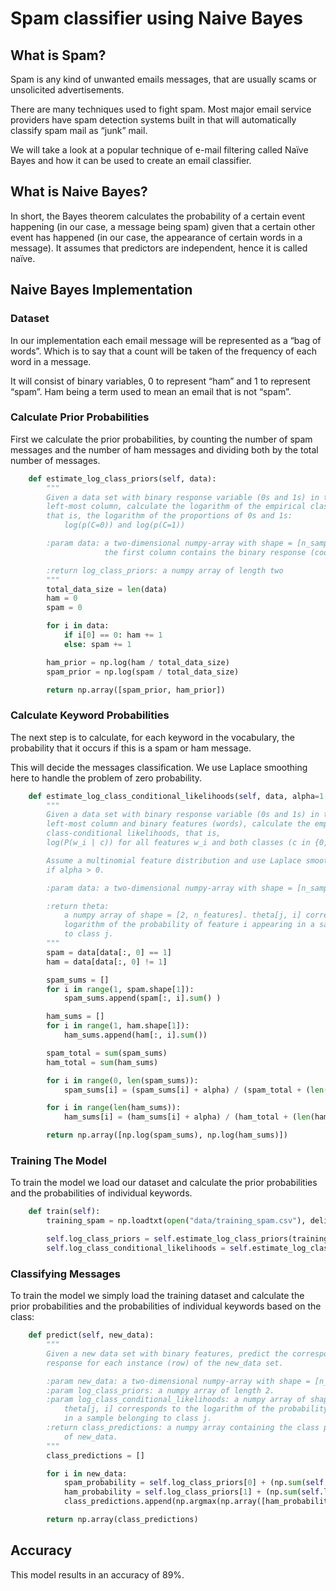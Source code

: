 # Spam classifier using Naive Bayes

## What is Spam?

Spam is any kind of unwanted emails messages, that are usually scams or unsolicited advertisements.

There are many techniques used to fight spam. Most major email service providers have spam detection systems built in that will automatically classify spam mail as “junk” mail.

We will take a look at a popular technique of e-mail filtering called Naïve Bayes and how it can be used to create an email classifier.

## What is Naive Bayes?

In short, the Bayes theorem calculates the probability of a certain event happening (in our case, a message being spam) given that a certain other event has happened (in our case, the appearance of certain words in a message). It assumes that predictors are independent, hence it is called naïve. 

## Naive Bayes Implementation

### Dataset

In our implementation each email message will be represented as a “bag of words”. Which is to say that a count will be taken of the frequency of each word in a message.

It will consist of binary variables, 0 to represent “ham” and 1 to represent “spam”. Ham being a term used to mean an email that is not “spam”.

### Calculate Prior Probabilities

First we calculate the prior probabilities, by counting the number of spam messages and the number of ham messages and dividing both by the total number of messages.

```python
    def estimate_log_class_priors(self, data):
        """
        Given a data set with binary response variable (0s and 1s) in the
        left-most column, calculate the logarithm of the empirical class priors,
        that is, the logarithm of the proportions of 0s and 1s:
            log(p(C=0)) and log(p(C=1))

        :param data: a two-dimensional numpy-array with shape = [n_samples, 1 + n_features]
                     the first column contains the binary response (coded as 0s and 1s).

        :return log_class_priors: a numpy array of length two
        """
        total_data_size = len(data)
        ham = 0
        spam = 0

        for i in data:
            if i[0] == 0: ham += 1
            else: spam += 1

        ham_prior = np.log(ham / total_data_size)
        spam_prior = np.log(spam / total_data_size)

        return np.array([spam_prior, ham_prior])
```

### Calculate Keyword Probabilities

The next step is to calculate, for each keyword in the vocabulary, the probability that it occurs if this is a spam or ham message.

This will decide the messages classification. We use Laplace smoothing here to handle the problem of zero probability.

```python
    def estimate_log_class_conditional_likelihoods(self, data, alpha=1.0):
        """
        Given a data set with binary response variable (0s and 1s) in the
        left-most column and binary features (words), calculate the empirical
        class-conditional likelihoods, that is,
        log(P(w_i | c)) for all features w_i and both classes (c in {0, 1}).

        Assume a multinomial feature distribution and use Laplace smoothing
        if alpha > 0.

        :param data: a two-dimensional numpy-array with shape = [n_samples, 1 + n_features]

        :return theta:
            a numpy array of shape = [2, n_features]. theta[j, i] corresponds to the
            logarithm of the probability of feature i appearing in a sample belonging
            to class j.
        """
        spam = data[data[:, 0] == 1]
        ham = data[data[:, 0] != 1]

        spam_sums = []
        for i in range(1, spam.shape[1]):
            spam_sums.append(spam[:, i].sum() )

        ham_sums = []
        for i in range(1, ham.shape[1]):
            ham_sums.append(ham[:, i].sum())

        spam_total = sum(spam_sums)
        ham_total = sum(ham_sums)

        for i in range(0, len(spam_sums)):
            spam_sums[i] = (spam_sums[i] + alpha) / (spam_total + (len(spam_sums) + alpha))

        for i in range(len(ham_sums)):
            ham_sums[i] = (ham_sums[i] + alpha) / (ham_total + (len(ham_sums) + alpha))

        return np.array([np.log(spam_sums), np.log(ham_sums)])
```

### Training The Model

To train the model we load our dataset and calculate the prior probabilities and the probabilities of individual keywords.
```python
    def train(self):
        training_spam = np.loadtxt(open("data/training_spam.csv"), delimiter=",").astype(int)

        self.log_class_priors = self.estimate_log_class_priors(training_spam)
        self.log_class_conditional_likelihoods = self.estimate_log_class_conditional_likelihoods(training_spam)
```

### Classifying Messages

To train the model we simply load the training dataset and calculate the prior probabilities and the probabilities of individual keywords based on the class:

```python
    def predict(self, new_data):
        """
        Given a new data set with binary features, predict the corresponding
        response for each instance (row) of the new_data set.

        :param new_data: a two-dimensional numpy-array with shape = [n_test_samples, n_features].
        :param log_class_priors: a numpy array of length 2.
        :param log_class_conditional_likelihoods: a numpy array of shape = [2, n_features].
            theta[j, i] corresponds to the logarithm of the probability of feature i appearing
            in a sample belonging to class j.
        :return class_predictions: a numpy array containing the class predictions for each row
            of new_data.
        """
        class_predictions = []

        for i in new_data:
            spam_probability = self.log_class_priors[0] + (np.sum(self.log_class_conditional_likelihoods[0] * i))
            ham_probability = self.log_class_priors[1] + (np.sum(self.log_class_conditional_likelihoods[1] * i))
            class_predictions.append(np.argmax(np.array([ham_probability, spam_probability])))

        return np.array(class_predictions)
```

## Accuracy

This model results in an accuracy of 89%.

